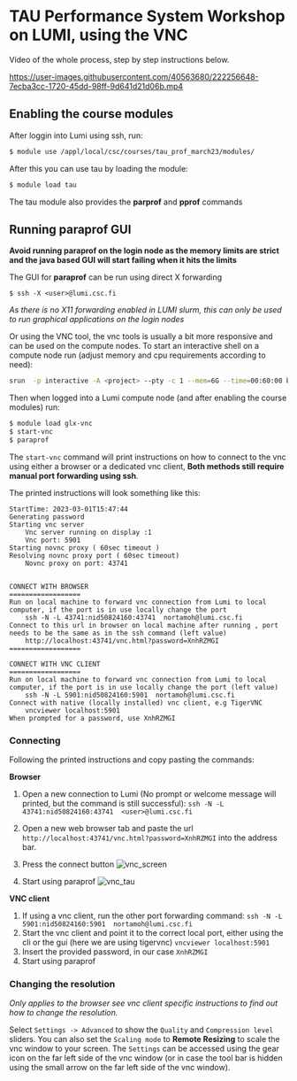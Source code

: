 # TAU Performance System Workshop on LUMI, using the VNC

Video of the whole process, step by step instructions below. 




https://user-images.githubusercontent.com/40563680/222256648-7ecba3cc-1720-45dd-98ff-9d641d21d06b.mp4





## Enabling the course modules

After loggin into Lumi using ssh, run:

```bash
$ module use /appl/local/csc/courses/tau_prof_march23/modules/
```

After this you can use tau by loading the module:

```bash
$ module load tau
```

The tau module also provides the **parprof** and **pprof** commands

## Running paraprof GUI 

**Avoid running paraprof on the login node as the memory limits are strict and the java based GUI will start failing when it hits the limits**


The GUI for **paraprof** can be run using direct X forwarding 

```
$ ssh -X <user>@lumi.csc.fi
```
_As there is no X11 forwarding enabled in LUMI slurm, this can only be used to run graphical applications on the login nodes_

Or using the VNC tool, the vnc tools is usually a bit more responsive and can be used on the compute nodes. 
To start an interactive shell on a compute node run (adjust memory and cpu requirements according to need):

```bash
srun  -p interactive -A <project> --pty -c 1 --mem=6G --time=00:60:00 bash
```

Then when logged into a Lumi compute node (and after enabling the course modules) run:

```bash
$ module load glx-vnc 
$ start-vnc
$ paraprof
```

The `start-vnc` command will print instructions on how to connect to the vnc using either
a browser or a dedicated vnc client, **Both methods still require manual port forwarding using ssh**.

The printed instructions will look something like this:

```
StartTime: 2023-03-01T15:47:44
Generating password
Starting vnc server
	Vnc server running on display :1
	Vnc port: 5901
Starting novnc proxy ( 60sec timeout )
Resolving novnc proxy port ( 60sec timeout)
	Novnc proxy on port: 43741


CONNECT WITH BROWSER
==================
Run on local machine to forward vnc connection from Lumi to local computer, if the port is in use locally change the port 
    ssh -N -L 43741:nid50824160:43741  nortamoh@lumi.csc.fi
Connect to this url in browser on local machine after running , port needs to be the same as in the ssh command (left value)
    http://localhost:43741/vnc.html?password=XnhRZMGI
==================

CONNECT WITH VNC CLIENT
==================
Run on local machine to forward vnc connection from Lumi to local computer, if the port is in use locally change the port (left value)
    ssh -N -L 5901:nid50824160:5901  nortamoh@lumi.csc.fi
Connect with native (locally installed) vnc client, e.g TigerVNC
    vncviewer localhost:5901
When prompted for a password, use XnhRZMGI
```

### Connecting

Following the printed instructions and copy pasting the commands:

**Browser**

1. Open a new connection to Lumi (No prompt or welcome message will printed, but the command is still successful): 
	`ssh -N -L 43741:nid50824160:43741  <user>@lumi.csc.fi`
2. Open a new web browser tab and paste the url ` http://localhost:43741/vnc.html?password=XnhRZMGI` into the address bar.

3. Press the connect button 
![vnc_screen](https://user-images.githubusercontent.com/40563680/222176346-d41e8d45-66e1-4d3d-ac80-bdc7b1a8b710.png)

4. Start using paraprof
![vnc_tau](https://user-images.githubusercontent.com/40563680/222176439-ebd41e9a-223d-4771-87da-766f8872cfad.png)

**VNC client**
1. If using a vnc client, run the other port forwarding command:
	`ssh -N -L 5901:nid50824160:5901  nortamoh@lumi.csc.fi`
2. Start the vnc client and point it to the correct local port, either using the cli or the gui (here we are using tigervnc)
	`vncviewer localhost:5901`
3. Insert the provided password, in our case `XnhRZMGI`
4. Start using paraprof


### Changing the resolution

_Only applies to the browser see vnc client specific instructions to find out how to change the resolution._

Select `Settings -> Advanced` to show the `Quality` and `Compression level` sliders. You can also set the `Scaling mode` to **Remote Resizing** to scale the vnc window to your screen. The `Settings` can be accessed using the gear icon on the far left side of the vnc window (or in case the tool bar is hidden using the small arrow on the far left side of the vnc window).  

